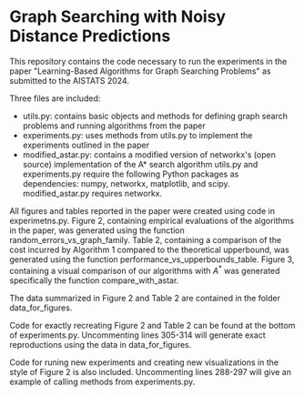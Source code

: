 # Graph Searching with Noisy Distance Predictions
This repository contains the code necessary to run the experiments in the paper "Learning-Based Algorithms for Graph Searching Problems" as submitted to the AISTATS 2024.

Three files are included:
  - utils.py: contains basic objects and methods for defining graph search problems and running algorithms from the paper
  - experiments.py: uses methods from utils.py to implement the experiments outlined in the paper
  - modified_astar.py: contains a modified version of networkx's (open source) implementation of the A* search algorithm
utils.py and experiments.py require the following Python packages as dependencies: numpy, networkx, matplotlib, and scipy. modified_astar.py requires networkx.

All figures and tables reported in the paper were created using code in experimetns.py. Figure 2, containing empirical evaluations of the algorithms in the paper, was generated using the function random_errors_vs_graph_family. Table 2, containing a comparison of the cost incurred by Algorithm 1 compared to the theoretical upperbound, was generated using the function performance_vs_upperbounds_table. Figure 3, containing a visual comparison of our algorithms with $A^*$ was generated specifically the function compare_with_astar.

The data summarized in Figure 2 and Table 2 are contained in the folder data_for_figures.

Code for exactly recreating Figure 2 and Table 2 can be found at the bottom of experiments.py. Uncommenting lines 305-314 will generate exact reproductions using the data in data_for_figures.

Code for runing new experiments and creating new visualizations in the style of Figure 2 is also included. Uncommenting lines 288-297 will give an example of calling methods from experiments.py.
